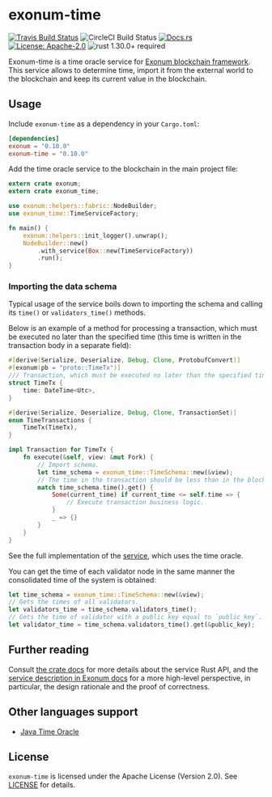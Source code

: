 # exonum-time

[![Travis Build Status](https://img.shields.io/travis/exonum/exonum/master.svg?label=Linux%20Build)](https://travis-ci.com/exonum/exonum)
![CircleCI Build Status](https://img.shields.io/circleci/project/github/exonum/exonum.svg?label=MacOS%20Build)
[![Docs.rs](https://docs.rs/exonum-time/badge.svg)](https://docs.rs/exonum-time)
[![License: Apache-2.0](https://img.shields.io/github/license/exonum/exonum.svg)](https://github.com/exonum/exonum/blob/master/LICENSE)
![rust 1.30.0+ required](https://img.shields.io/badge/rust-1.30.0+-blue.svg?label=Required%20Rust)

Exonum-time is a time oracle service for [Exonum blockchain framework](https://exonum.com/).
This service allows to determine time,
import it from the external world to the blockchain
and keep its current value in the blockchain.

## Usage

Include `exonum-time` as a dependency in your `Cargo.toml`:

```toml
[dependencies]
exonum = "0.10.0"
exonum-time = "0.10.0"
```

Add the time oracle service to the blockchain in the main project file:

```rust
extern crate exonum;
extern crate exonum_time;

use exonum::helpers::fabric::NodeBuilder;
use exonum_time::TimeServiceFactory;

fn main() {
    exonum::helpers::init_logger().unwrap();
    NodeBuilder::new()
        .with_service(Box::new(TimeServiceFactory))
        .run();
}
```

### Importing the data schema

Typical usage of the service boils down to importing the schema and calling its
`time()` or `validators_time()` methods.

Below is an example of a method for processing a transaction,
which must be executed no later than the specified time
(this time is written in the transaction body in a separate field):

```rust
#[derive(Serialize, Deserialize, Debug, Clone, ProtobufConvert)]
#[exonum(pb = "proto::TimeTx")]
/// Transaction, which must be executed no later than the specified time (field `time`).
struct TimeTx {
    time: DateTime<Utc>,
}

#[derive(Serialize, Deserialize, Debug, Clone, TransactionSet)]
enum TimeTransactions {
    TimeTx(TimeTx),
}

impl Transaction for TimeTx {
    fn execute(&self, view: &mut Fork) {
        // Import schema.
        let time_schema = exonum_time::TimeSchema::new(&view);
        // The time in the transaction should be less than in the blockchain.
        match time_schema.time().get() {
            Some(current_time) if current_time <= self.time => {
                // Execute transaction business logic.
            }
            _ => {}
        }
    }
}
```

See the full implementation of the [service][service], which uses the time oracle.

You can get the time of each validator node in the same manner
the consolidated time of the system is obtained:

```rust
let time_schema = exonum_time::TimeSchema::new(&view);
// Gets the times of all validators.
let validators_time = time_schema.validators_time();
// Gets the time of validator with a public key equal to `public_key`.
let validator_time = time_schema.validators_time().get(&public_key);
```

## Further reading

Consult [the crate docs](https://docs.rs/exonum-time) for more details about
the service Rust API, and the [service description in Exonum docs](https://exonum.com/doc/advanced/time)
for a more high-level perspective, in particular, the design rationale
and the proof of correctness.

## Other languages support

* [Java Time Oracle](https://github.com/exonum/exonum-java-binding/tree/master/exonum-java-binding/time-oracle)

## License

`exonum-time` is licensed under the Apache License (Version 2.0).
See [LICENSE](LICENSE) for details.

[service]: examples/simple_service/main.rs
